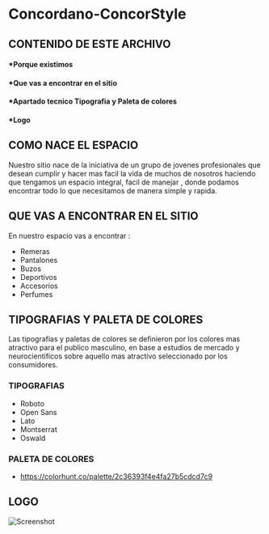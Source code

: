 # Concordano-ConcorStyle

## **CONTENIDO DE ESTE ARCHIVO**

#### *Porque existimos
#### *Que vas a encontrar en el sitio
#### *Apartado tecnico Tipografia y Paleta de colores
#### *Logo


## COMO NACE EL ESPACIO

Nuestro sitio nace de la iniciativa de un grupo de jovenes profesionales que desean cumplir y hacer mas facil la vida de muchos de nosotros
haciendo que tengamos un espacio integral, facil de manejar , donde podamos encontrar todo lo que necesitamos de manera simple y rapida.

##  QUE VAS A ENCONTRAR EN EL SITIO

En nuestro espacio vas a encontrar :

* Remeras
* Pantalones 
* Buzos
* Deportivos
* Accesorios
* Perfumes


## TIPOGRAFIAS Y PALETA DE COLORES

Las tipografias y paletas de colores se definieron por los colores mas atractivo para el publico masculino, en base a estudios de mercado y neurocientificos sobre aquello mas atractivo seleccionado por los consumidores.

### TIPOGRAFIAS

* Roboto
* Open Sans
* Lato
* Montserrat
* Oswald

### PALETA DE COLORES

* https://colorhunt.co/palette/2c36393f4e4fa27b5cdcd7c9


## LOGO


![Screenshot](LogoSample,jpg)

